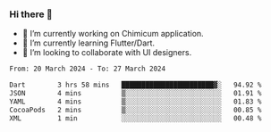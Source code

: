 ### Hi there 👋

<!--
**devcat37/devcat37** is a ✨ _special_ ✨ repository because its `README.md` (this file) appears on your GitHub profile.-->


- 🔭 I’m currently working on Chimicum application.
- 🌱 I’m currently learning Flutter/Dart.
- 👯 I’m looking to collaborate with UI designers.
<!-- - 🤔 I’m looking for help with ... -->

<!--START_SECTION:waka-->

```txt
From: 20 March 2024 - To: 27 March 2024

Dart        3 hrs 58 mins   ███████████████████████▓░   94.92 %
JSON        4 mins          ▒░░░░░░░░░░░░░░░░░░░░░░░░   01.91 %
YAML        4 mins          ▒░░░░░░░░░░░░░░░░░░░░░░░░   01.83 %
CocoaPods   2 mins          ▒░░░░░░░░░░░░░░░░░░░░░░░░   00.85 %
XML         1 min           ░░░░░░░░░░░░░░░░░░░░░░░░░   00.48 %
```

<!--END_SECTION:waka-->
